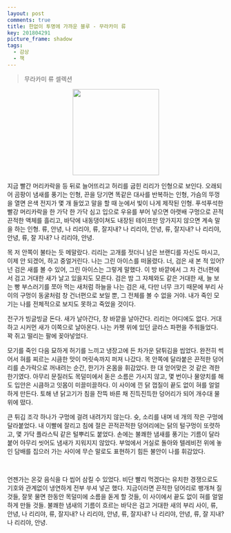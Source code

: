 ```yaml
---
layout: post
comments: true
title: 한없이 투명에 가까운 블루 - 무라카미 류
key: 201804291
picture_frame: shadow
tags:
  - 감상
  - 책
---
```


> 무라카미 류 셀렉션

<p style="text-align:center"><img src="https://raw.githubusercontent.com/q0115643/my_blog/master/images/book-cover/Almost-Transparent-Blue.png" width="200" height="200" /></p>

지금 빨간 머리카락을 등 뒤로 늘어뜨리고 허리를 굽힌 리리가 인형으로 보인다. 오래되어 곰팡이 냄새를 풍기는 인형, 끈을 당기면 똑같은 대사를 반복하는 인형, 가슴의 뚜껑을 열면 은색 전지가 몇 개 들었고 말을 할 때 눈에서 빛이 나게 제작된 인형. 푸석푸석한 빨강 머리카락을 한 가닥 한 가닥 심고 입으로 우유를 부어 넣으면 아랫배 구멍으로 끈적끈적한 액체를 흘리고, 바닥에 내동댕이쳐도 내장된 테이프만 망가지지 않으면 계속 말을 하는 인형. 류, 안녕, 나 리리야, 류, 잘지내? 나 리리야, 안녕, 류, 잘지내? 나 리리야, 안녕, 류, 잘 지내? 나 리리야, 안녕.
<!--more-->

목 저 안쪽이 불타는 듯 메말랐다. 리리는 고개를 젓더니 남은 브랜디를 자신도 마시고, 이제 안 되겠어, 하고 중얼거린다. 나는 그린 아이스를 떠올렸다. 너, 검은 새 본 적 있어? 넌 검은 새를 볼 수 있어, 그린 아이스는 그렇게 말했다. 이 방 바깥에서 그 차 건너편에서 검고 거대한 새가 날고 있을지도 모른다. 검은 밤 그 자체와도 같은 거대한 새, 늘 보는 빵 부스러기를 쪼아 먹는 새처럼 하늘을 나는 검은 새, 다만 너무 크기 때문에 부리 사이의 구멍이 동굴처럼 창 건너편으로 보일 뿐, 그 전체를 볼 수 없을 거야. 내가 죽인 모기는 나를 전체적으로 보지도 못하고 죽었을 것이다.

전구가 빙글빙글 돈다. 새가 날아간다, 창 바깥을 날아간다. 리리는 어디에도 없다. 거대하고 시커먼 새가 이쪽으로 날아온다. 나는 카펫 위에 있던 글라스 파편을 주워들었다. 꽉 쥐고 떨리는 팔에 꽂아넣었다.

모기를 죽인 다음 묘하게 허기를 느끼고 냉장고에 든 차가운 닭튀김을 씹었다. 완전히 썩어서 혀를 찌르는 시큼한 맛이 머릿속까지 퍼져 나갔다. 목 안쪽에 달라붙은 끈적한 덩어리를 손가락으로 꺼내려는 순간, 한기가 온몸을 휘감았다. 한 대 얻어맞은 것 같은 격한 한기였다. 아무리 문질러도 목덜미에서 돋은 소름은 가시지 않고, 몇 번이나 물양치를 해도 입안은 시큼하고 잇몸이 미끌미끌하다. 이 사이에 낀 닭 껍질이 끝도 없이 혀를 얼얼하게 만든다. 토해 낸 닭고기가 침을 잔뜩 바른 채 진득진득한 덩어리가 되어 개수대 물 위에 떴다.

큰 튀김 조각 하나가 구멍에 걸려 내려가지 않는다. 슛, 소리를 내며 네 개의 작은 구멍에 달라붙었다. 내 이빨에 잘리고 침에 절은 끈적끈적한 덩어리에는 닭의 털구멍이 또렷하고, 몇 가닥 플라스틱 같은 털뿌리도 붙었다. 손에는 불쾌한 냄새를 풍기는 기름이 달라붙어 아무리 씻어도 냄새가 지워지지 않았다. 부엌에서 거실로 돌아와 텔레비전 위에 놓인 담배를 집으러 가는 사이에 무슨 말로도 표현하기 힘든 불안이 나를 휘감았다.

<br>

언젠가는 온갖 음식을 다 씹어 삼킬 수 있었다. 비단 빨리 먹겠다는 유치한 경쟁으로도 기호와 관계없이 냉연하게 전부 쑤셔 넣곤 했다. 지금이라면 끈적한 덩어리로 팽개쳐 질 것들, 잘못 물면 한동안 목덜미에 소름을 돋게 할 것들, 이 사이에서 끝도 없이 혀를 얼얼하게 만들 것들. 불쾌한 냄새의 기름이 흐르는 바닥은 검고 거대한 새의 부리 사이, 류, 안녕, 나 리리야, 류, 잘지내? 나 리리야, 안녕, 류, 잘지내? 나 리리야, 안녕, 류, 잘 지내? 나 리리야, 안녕.
